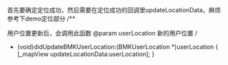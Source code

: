 首先要确定定位成功，然后需要在定位成功的回调里updateLocationData，麻烦参考下demo定位部分
/**

用户位置更新后，会调用此函数
@param userLocation 新的用户位置
/

- (void)didUpdateBMKUserLocation:(BMKUserLocation *)userLocation
{
[_mapView updateLocationData:userLocation];
}